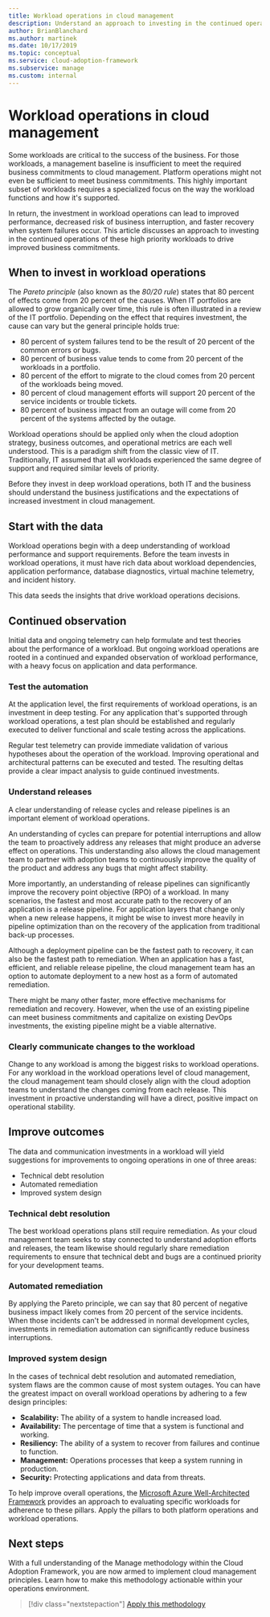 ```yaml
---
title: Workload operations in cloud management
description: Understand an approach to investing in the continued operations of these high priority workloads to drive improved business commitments.
author: BrianBlanchard
ms.author: martinek
ms.date: 10/17/2019
ms.topic: conceptual
ms.service: cloud-adoption-framework
ms.subservice: manage
ms.custom: internal
---
```


# Workload operations in cloud management

Some workloads are critical to the success of the business. For those workloads, a management baseline is insufficient to meet the required business commitments to cloud management. Platform operations might not even be sufficient to meet business commitments. This highly important subset of workloads requires a specialized focus on the way the workload functions and how it's supported.

In return, the investment in workload operations can lead to improved performance, decreased risk of business interruption, and faster recovery when system failures occur. This article discusses an approach to investing in the continued operations of these high priority workloads to drive improved business commitments.

## When to invest in workload operations

The *Pareto principle* (also known as the *80/20 rule*) states that 80 percent of effects come from 20 percent of the causes. When IT portfolios are allowed to grow organically over time, this rule is often illustrated in a review of the IT portfolio. Depending on the effect that requires investment, the cause can vary but the general principle holds true:

- 80 percent of system failures tend to be the result of 20 percent of the common errors or bugs.
- 80 percent of business value tends to come from 20 percent of the workloads in a portfolio.
- 80 percent of the effort to migrate to the cloud comes from 20 percent of the workloads being moved.
- 80 percent of cloud management efforts will support 20 percent of the service incidents or trouble tickets.
- 80 percent of business impact from an outage will come from 20 percent of the systems affected by the outage.

Workload operations should be applied only when the cloud adoption strategy, business outcomes, and operational metrics are each well understood. This is a paradigm shift from the classic view of IT. Traditionally, IT assumed that all workloads experienced the same degree of support and required similar levels of priority.

Before they invest in deep workload operations, both IT and the business should understand the business justifications and the expectations of increased investment in cloud management.

## Start with the data

Workload operations begin with a deep understanding of workload performance and support requirements. Before the team invests in workload operations, it must have rich data about workload dependencies, application performance, database diagnostics, virtual machine telemetry, and incident history.

This data seeds the insights that drive workload operations decisions.

## Continued observation

Initial data and ongoing telemetry can help formulate and test theories about the performance of a workload. But ongoing workload operations are rooted in a continued and expanded observation of workload performance, with a heavy focus on application and data performance.

### Test the automation

At the application level, the first requirements of workload operations, is an investment in deep testing. For any application that's supported through workload operations, a test plan should be established and regularly executed to deliver functional and scale testing across the applications.

Regular test telemetry can provide immediate validation of various hypotheses about the operation of the workload. Improving operational and architectural patterns can be executed and tested. The resulting deltas provide a clear impact analysis to guide continued investments.

### Understand releases

A clear understanding of release cycles and release pipelines is an important element of workload operations.

An understanding of cycles can prepare for potential interruptions and allow the team to proactively address any releases that might produce an adverse effect on operations. This understanding also allows the cloud management team to partner with adoption teams to continuously improve the quality of the product and address any bugs that might affect stability.

More importantly, an understanding of release pipelines can significantly improve the recovery point objective (RPO) of a workload. In many scenarios, the fastest and most accurate path to the recovery of an application is a release pipeline. For application layers that change only when a new release happens, it might be wise to invest more heavily in pipeline optimization than on the recovery of the application from traditional back-up processes.

Although a deployment pipeline can be the fastest path to recovery, it can also be the fastest path to remediation. When an application has a fast, efficient, and reliable release pipeline, the cloud management team has an option to automate deployment to a new host as a form of automated remediation.

There might be many other faster, more effective mechanisms for remediation and recovery. However, when the use of an existing pipeline can meet business commitments and capitalize on existing DevOps investments, the existing pipeline might be a viable alternative.

### Clearly communicate changes to the workload

Change to any workload is among the biggest risks to workload operations. For any workload in the workload operations level of cloud management, the cloud management team should closely align with the cloud adoption teams to understand the changes coming from each release. This investment in proactive understanding will have a direct, positive impact on operational stability.

## Improve outcomes

The data and communication investments in a workload will yield suggestions for improvements to ongoing operations in one of three areas:

- Technical debt resolution
- Automated remediation
- Improved system design

### Technical debt resolution

The best workload operations plans still require remediation. As your cloud management team seeks to stay connected to understand adoption efforts and releases, the team likewise should regularly share remediation requirements to ensure that technical debt and bugs are a continued priority for your development teams.

### Automated remediation

By applying the Pareto principle, we can say that 80 percent of negative business impact likely comes from 20 percent of the service incidents. When those incidents can't be addressed in normal development cycles, investments in remediation automation can significantly reduce business interruptions.

### Improved system design

In the cases of technical debt resolution and automated remediation, system flaws are the common cause of most system outages. You can have the greatest impact on overall workload operations by adhering to a few design principles:

- **Scalability:** The ability of a system to handle increased load.
- **Availability:** The percentage of time that a system is functional and working.
- **Resiliency:** The ability of a system to recover from failures and continue to function.
- **Management:** Operations processes that keep a system running in production.
- **Security:** Protecting applications and data from threats.

To help improve overall operations, the [Microsoft Azure Well-Architected Framework](/azure/architecture/framework/) provides an approach to evaluating specific workloads for adherence to these pillars. Apply the pillars to both platform operations and workload operations.

## Next steps

With a full understanding of the Manage methodology within the Cloud Adoption Framework, you are now armed to implement cloud management principles. Learn how to make this methodology actionable within your operations environment.

> [!div class="nextstepaction"]
> [Apply this methodology](../index.md)
